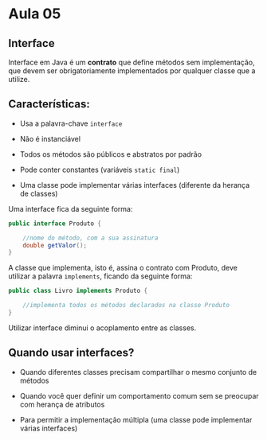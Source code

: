 # Aula 05

## Interface

Interface em Java é um **contrato** que define métodos sem implementação, que devem ser obrigatoriamente implementados por qualquer classe que a utilize.

## Características:

* Usa a palavra-chave `interface`
* Não é instanciável

* Todos os métodos são públicos e abstratos por padrão

* Pode conter constantes (variáveis `static final`)

* Uma classe pode implementar várias interfaces (diferente da herança de classes)

Uma interface fica da seguinte forma:

```java
public interface Produto {

    //nome do método, com a sua assinatura
    double getValor();
}
```

A classe que implementa, isto é, assina o contrato com Produto, deve utilizar a palavra `implements`, ficando da seguinte forma:

```java
public class Livro implements Produto {

    //implementa todos os métodos declarados na classe Produto
}
```

Utilizar interface diminui o acoplamento entre as classes.

## Quando usar interfaces?

* Quando diferentes classes precisam compartilhar o mesmo conjunto de métodos

* Quando você quer definir um comportamento comum sem se preocupar com herança de atributos

* Para permitir a implementação múltipla (uma classe pode implementar várias interfaces)